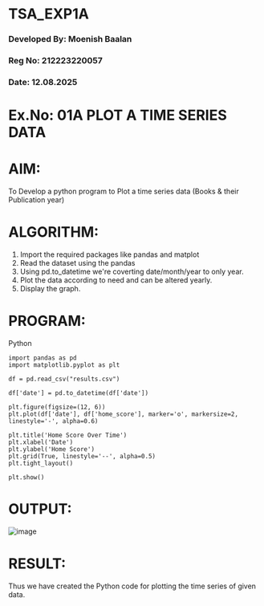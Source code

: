 # TSA_EXP1A

### Developed By: Moenish Baalan
### Reg No: 212223220057
###  Date: 12.08.2025
# Ex.No: 01A PLOT A TIME SERIES DATA

# AIM:
To Develop a python program to Plot a time series data (Books & their Publication year)
# ALGORITHM:
1. Import the required packages like pandas and matplot
2. Read the dataset using the pandas
3. Using pd.to_datetime we're coverting date/month/year to only year.
4. Plot the data according to need and can be altered yearly.
5. Display the graph.

# PROGRAM:
Python

```
import pandas as pd
import matplotlib.pyplot as plt

df = pd.read_csv("results.csv")

df['date'] = pd.to_datetime(df['date'])

plt.figure(figsize=(12, 6))
plt.plot(df['date'], df['home_score'], marker='o', markersize=2, linestyle='-', alpha=0.6)

plt.title('Home Score Over Time')
plt.xlabel('Date')
plt.ylabel('Home Score')
plt.grid(True, linestyle='--', alpha=0.5)
plt.tight_layout()

plt.show()

```

# OUTPUT:

![image](https://github.com/user-attachments/assets/6ba6fe40-2fda-490a-952c-033d6f2b0408)

# RESULT:
Thus we have created the Python code for plotting the time series of given data.
